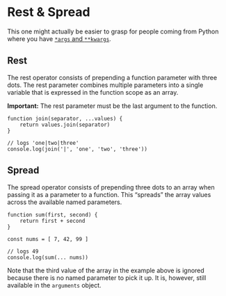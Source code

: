 # Rest & Spread

This one might actually be easier to grasp for people coming from Python where you have [`*args` and `**kwargs`](https://pythontips.com/2013/08/04/args-and-kwargs-in-python-explained/).

## Rest

The rest operator consists of prepending a function parameter with three dots. The rest parameter combines multiple parameters into a single variable that is expressed in the function scope as an array.

**Important:** The rest parameter must be the last argument to the function.

    function join(separator, ...values) {
        return values.join(separator)
    }
 
    // logs 'one|two|three'
    console.log(join('|', 'one', 'two', 'three'))

## Spread

The spread operator consists of prepending three dots to an array when passing it as a parameter to a function. This “spreads” the array values across the available named parameters.

    function sum(first, second) {
        return first + second
    }

    const nums = [ 7, 42, 99 ]

    // logs 49
    console.log(sum(... nums))

Note that the third value of the array in the example above is ignored because there is no named parameter to pick it up. It is, however, still available in the `arguments` object.
